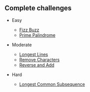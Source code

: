 Complete challenges
--

- Easy
  * [Fizz Buzz](https://www.codeeval.com/open_challenges/1/)
  * [Prime Palindrome](https://www.codeeval.com/open_challenges/3/)

- Moderate
  * [Longest Lines](https://www.codeeval.com/open_challenges/2/)
  * [Remove Characters](https://www.codeeval.com/open_challenges/13/)
  * [Reverse and Add](https://www.codeeval.com/open_challenges/45/)

- Hard
  * [Longest Common Subsequence](https://www.codeeval.com/open_challenges/6/)